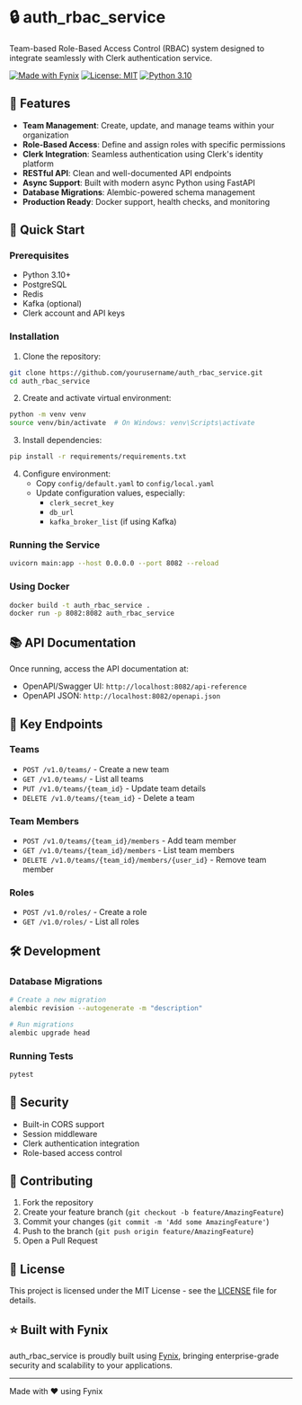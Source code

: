 # 🔒 auth_rbac_service

Team-based Role-Based Access Control (RBAC) system designed to integrate seamlessly with Clerk authentication service.

[![Made with Fynix](https://img.shields.io/badge/Made%20with-Fynix-7B68EE.svg)](https://fynix.ai)
[![License: MIT](https://img.shields.io/badge/License-MIT-yellow.svg)](https://opensource.org/licenses/MIT)
[![Python 3.10](https://img.shields.io/badge/Python-3.10-blue.svg)](https://www.python.org/downloads/release/python-3100/)

## 🌟 Features

- **Team Management**: Create, update, and manage teams within your organization
- **Role-Based Access**: Define and assign roles with specific permissions
- **Clerk Integration**: Seamless authentication using Clerk's identity platform
- **RESTful API**: Clean and well-documented API endpoints
- **Async Support**: Built with modern async Python using FastAPI
- **Database Migrations**: Alembic-powered schema management
- **Production Ready**: Docker support, health checks, and monitoring

## 🚀 Quick Start

### Prerequisites

- Python 3.10+
- PostgreSQL
- Redis
- Kafka (optional)
- Clerk account and API keys

### Installation

1. Clone the repository:
```bash
git clone https://github.com/yourusername/auth_rbac_service.git
cd auth_rbac_service
```

2. Create and activate virtual environment:
```bash
python -m venv venv
source venv/bin/activate  # On Windows: venv\Scripts\activate
```

3. Install dependencies:
```bash
pip install -r requirements/requirements.txt
```

4. Configure environment:
   - Copy `config/default.yaml` to `config/local.yaml`
   - Update configuration values, especially:
     - `clerk_secret_key`
     - `db_url`
     - `kafka_broker_list` (if using Kafka)

### Running the Service

```bash
uvicorn main:app --host 0.0.0.0 --port 8082 --reload
```

### Using Docker

```bash
docker build -t auth_rbac_service .
docker run -p 8082:8082 auth_rbac_service
```

## 📚 API Documentation

Once running, access the API documentation at:
- OpenAPI/Swagger UI: `http://localhost:8082/api-reference`
- OpenAPI JSON: `http://localhost:8082/openapi.json`

## 🔑 Key Endpoints

### Teams
- `POST /v1.0/teams/` - Create a new team
- `GET /v1.0/teams/` - List all teams
- `PUT /v1.0/teams/{team_id}` - Update team details
- `DELETE /v1.0/teams/{team_id}` - Delete a team

### Team Members
- `POST /v1.0/teams/{team_id}/members` - Add team member
- `GET /v1.0/teams/{team_id}/members` - List team members
- `DELETE /v1.0/teams/{team_id}/members/{user_id}` - Remove team member

### Roles
- `POST /v1.0/roles/` - Create a role
- `GET /v1.0/roles/` - List all roles

## 🛠️ Development

### Database Migrations

```bash
# Create a new migration
alembic revision --autogenerate -m "description"

# Run migrations
alembic upgrade head
```

### Running Tests

```bash
pytest
```

## 🔐 Security

- Built-in CORS support
- Session middleware
- Clerk authentication integration
- Role-based access control

## 🤝 Contributing

1. Fork the repository
2. Create your feature branch (`git checkout -b feature/AmazingFeature`)
3. Commit your changes (`git commit -m 'Add some AmazingFeature'`)
4. Push to the branch (`git push origin feature/AmazingFeature`)
5. Open a Pull Request

## 📄 License

This project is licensed under the MIT License - see the [LICENSE](LICENSE) file for details.

## ⭐ Built with Fynix

auth_rbac_service is proudly built using [Fynix](https://fynix.ai), bringing enterprise-grade security and scalability to your applications.

---
Made with ❤️ using Fynix
